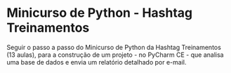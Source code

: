 # Minicurso de Python - Hashtag Treinamentos
Seguir o passo a passo do Minicurso de Python da Hashtag Treinamentos (13 aulas), para a construção de um projeto - no PyCharm CE - que analisa uma base de dados e envia um relatório detalhado por e-mail.
